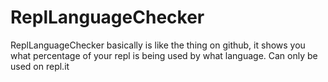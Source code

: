 # ReplLanguageChecker
ReplLanguageChecker basically is like the thing on github, it shows you what percentage of your repl is being used by what language. Can only be used on repl.it
